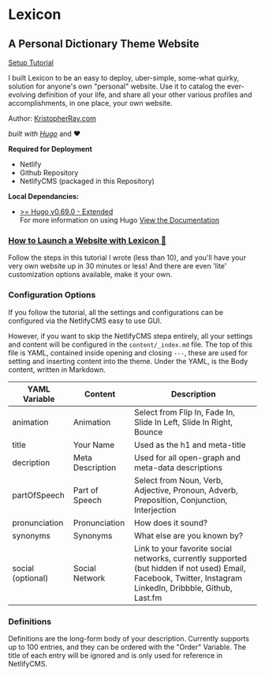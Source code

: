 # Lexicon
## A Personal Dictionary Theme Website
[Setup Tutorial](https://docs.google.com/document/d/1wd_NZh5QIBBUOIrcPCL0HG_RsEcF9e9A_sl1IXvw7I8/edit?usp=sharing)

I built Lexicon to be an easy to deploy, uber-simple, some-what quirky, solution for anyone's own "personal" website. Use it to catalog the ever-evolving definition of your life, and share all your other various profiles and accomplishments, in one place, your own website.

Author: [KristopherRay.com](https://kristopherray.com)

*built with [Hugo](https://gohugo.io)* and :heart:

**Required for Deployment** 
- Netlify
- Github Repository
- NetlifyCMS (packaged in this Repository)

**Local Dependancies:**
- [ >= Hugo v0.69.0 - Extended](https://github.com/gohugoio/hugo/releases/tag/v0.69.0)  
For more information on using Hugo [View the Documentation](https://gohugo.io/documentation/)

### [How to Launch a Website with Lexicon :link:](https://docs.google.com/document/d/1wd_NZh5QIBBUOIrcPCL0HG_RsEcF9e9A_sl1IXvw7I8/edit?usp=sharing)
Follow the steps in this tutorial I wrote (less than 10), and you'll have your very own website up in 30 minutes or less! And there are even 'lite' customization options available, make it your own. 

### Configuration Options
If you follow the tutorial, all the settings and configurations can be configured via the NetlifyCMS easy to use GUI.
 
 However, if you want to skip the NetlifyCMS stepa entirely, all your settings and content will be configured in the `content/_index.md` file. The top of this file is YAML, contained inside opening and closing `---`, these are used for setting and inserting content into the theme. Under the YAML, is the Body content, written in Markdown.
 
| YAML Variable | Content |  Description  |
| ----------- | ----------- | ----------- |
| animation | Animation | Select from Flip In, Fade In, Slide In Left, Slide In Right, Bounce |
| title | Your Name |  Used as the h1 and meta-title |
| decription | Meta Description | Used for all open-graph and meta-data descriptions |
| partOfSpeech | Part of Speech | Select from Noun, Verb, Adjective, Pronoun, Adverb, Preposition, Conjunction, Interjection |
| pronunciation | Pronunciation | How does it sound? |
| synonyms | Synonyms | What else are you known by? |
| social (optional) | Social Network | Link to your favorite social networks, currently supported (but hidden if not used) Email, Facebook, Twitter, Instagram LinkedIn, Dribbble, Github, Last.fm

### Definitions
Definitions are the long-form body of your description. Currently supports up to 100 entries, and they can be ordered with the "Order" Variable. The title of each entry will be ignored and is only used for reference in NetlifyCMS.